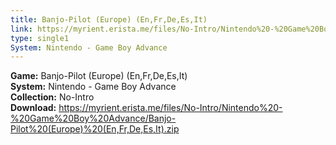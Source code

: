 ```yaml
---
title: Banjo-Pilot (Europe) (En,Fr,De,Es,It)
link: https://myrient.erista.me/files/No-Intro/Nintendo%20-%20Game%20Boy%20Advance/Banjo-Pilot%20(Europe)%20(En,Fr,De,Es,It).zip
type: single1
System: Nintendo - Game Boy Advance
---
```

<b>Game:</b> Banjo-Pilot (Europe) (En,Fr,De,Es,It)<br>
<b>System:</b> Nintendo - Game Boy Advance<br>
<b>Collection:</b> No-Intro<br>
<b>Download:</b> https://myrient.erista.me/files/No-Intro/Nintendo%20-%20Game%20Boy%20Advance/Banjo-Pilot%20(Europe)%20(En,Fr,De,Es,It).zip